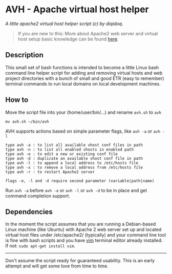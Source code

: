 AVH - Apache virtual host helper
================================

*A little apache2 virtual host helper script (c) by diqidoq.*

> If you are new to this: More about Apache2 web server and virtual host setup basic knowledge can be found [here](http://httpd.apache.org/docs/2.2/de/vhosts/).

## Description

This small set of bash functions is intended to become a little Linux bash command line helper script for adding and removing virtual hosts and web project directories with a bunch of small and good ETR (easy to remember) terminal commands to run local domains on local development machines.

## How to

Move the script file into your (home/user/bin/...) and rename `avh.sh` to `avh` 

    mv avh.sh ~/bin/avh

AVH supports actions based on simple parameter flags, like `avh -a` or `avh -l`

    type avh -a : to list all available vhost conf files in path
    type avh -n : to list all enabled vhosts in enabled path
    type avh -e : to edit a new or existing conf file
    type avh -d : duplicate an available vhost conf file in path
    type avh -l : to append a local address to /etc/hosts file
    type avh -x : to remove a local address from /etc/hosts file
    type avh -r : to restart Apache2 server

    flags -e, -l and -d require second parameter (variable|path|name)

Run `avh -a` before `avh -e` or `avh -l` or `avh -d` to be in place and get command completion support.

## Dependencies

In the moment the script assumes that you are running a Debian-based Linux machine (like Ubuntu) with Apache 2 web server set up and located virtual host files under /etc/apache2/ (typically) and your command line tool is fine with bash scripts and you have [vim](http://www.vim.org/) terminal editor already installed. If not: `sudo apt-get install vim`.

---

Don't assume the script ready for guaranteed usability. This is an early attempt and will get some love from time to time.





